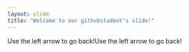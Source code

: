 ```yaml
---
layout: slide
title: "Welcome to our githubstudent's slide!"
---
```

Use the left arrow to go back!Use the left arrow to go back!
